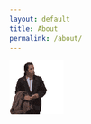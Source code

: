 ```yaml
---
layout: default
title: About
permalink: /about/
---
```


![travolta](../assets/images/travolta.gif)

